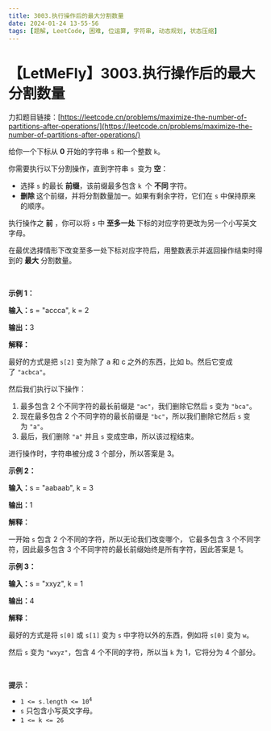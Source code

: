 ```yaml
---
title: 3003.执行操作后的最大分割数量
date: 2024-01-24 13-55-56
tags: [题解, LeetCode, 困难, 位运算, 字符串, 动态规划, 状态压缩]
---
```


# 【LetMeFly】3003.执行操作后的最大分割数量

力扣题目链接：[https://leetcode.cn/problems/maximize-the-number-of-partitions-after-operations/](https://leetcode.cn/problems/maximize-the-number-of-partitions-after-operations/)

<p>给你一个下标从 <strong>0</strong> 开始的字符串&nbsp;<code>s</code>&nbsp;和一个整数&nbsp;<code>k</code>。</p>

<p>你需要执行以下分割操作，直到字符串&nbsp;<code>s&nbsp;</code>变为&nbsp;<strong>空</strong>：</p>

<ul>
	<li>选择&nbsp;<code>s</code>&nbsp;的最长&nbsp;<strong>前缀</strong>，该前缀最多包含&nbsp;<code>k&nbsp;</code>个&nbsp;<strong>不同&nbsp;</strong>字符。</li>
	<li><strong>删除&nbsp;</strong>这个前缀，并将分割数量加一。如果有剩余字符，它们在&nbsp;<code>s</code>&nbsp;中保持原来的顺序。</li>
</ul>

<p>执行操作之 <strong>前</strong> ，你可以将&nbsp;<code>s</code>&nbsp;中&nbsp;<strong>至多一处 </strong>下标的对应字符更改为另一个小写英文字母。</p>

<p>在最优选择情形下改变至多一处下标对应字符后，用整数表示并返回操作结束时得到的 <strong>最大</strong> 分割数量。</p>

<p>&nbsp;</p>

<p><strong class="example">示例 1：</strong></p>

<div class="example-block">
<p><strong>输入：</strong><span class="example-io">s = "accca", k = 2</span></p>

<p><strong>输出：</strong><span class="example-io">3</span></p>

<p><strong>解释：</strong></p>

<p>最好的方式是把&nbsp;<code>s[2]</code>&nbsp;变为除了 a 和 c 之外的东西，比如&nbsp;b。然后它变成了&nbsp;<code>"acbca"</code>。</p>

<p>然后我们执行以下操作：</p>

<ol>
	<li>最多包含 2 个不同字符的最长前缀是 <code>"ac"</code>，我们删除它然后&nbsp;<code>s</code> 变为&nbsp;<code>"bca"</code>。</li>
	<li>现在最多包含 2 个不同字符的最长前缀是&nbsp;<code>"bc"</code>，所以我们删除它然后&nbsp;<code>s</code> 变为&nbsp;<code>"a"</code>。</li>
	<li>最后，我们删除&nbsp;<code>"a"</code>&nbsp;并且&nbsp;<code>s</code>&nbsp;变成空串，所以该过程结束。</li>
</ol>

<p>进行操作时，字符串被分成 3 个部分，所以答案是 3。</p>
</div>

<p><strong class="example">示例 2：</strong></p>

<div class="example-block">
<p><strong>输入：</strong><span class="example-io">s = "aabaab", k = 3</span></p>

<p><strong>输出：</strong><span class="example-io">1</span></p>

<p><strong>解释：</strong></p>

<p>一开始&nbsp;<code>s</code>&nbsp;包含 2 个不同的字符，所以无论我们改变哪个，&nbsp;它最多包含 3 个不同字符，因此最多包含 3 个不同字符的最长前缀始终是所有字符，因此答案是 1。</p>
</div>

<p><strong class="example">示例 3：</strong></p>

<div class="example-block">
<p><strong>输入：</strong><span class="example-io">s = "xxyz", k = 1</span></p>

<p><span class="example-io"><b>输出：</b>4</span></p>

<p><strong>解释：</strong></p>

<p>最好的方式是将&nbsp;<code>s[0]</code>&nbsp;或&nbsp;<code>s[1]</code>&nbsp;变为&nbsp;<code>s</code>&nbsp;中字符以外的东西，例如将&nbsp;<code>s[0]</code>&nbsp;变为&nbsp;<code>w</code>。</p>

<p>然后&nbsp;<code>s</code>&nbsp;变为&nbsp;<code>"wxyz"</code>，包含 4 个不同的字符，所以当&nbsp;<code>k</code>&nbsp;为 1，它将分为 4 个部分。</p>
</div>

<p>&nbsp;</p>

<p><strong>提示：</strong></p>

<ul>
	<li><code>1 &lt;= s.length &lt;= 10<sup>4</sup></code></li>
	<li><code>s</code>&nbsp;只包含小写英文字母。</li>
	<li><code>1 &lt;= k &lt;= 26</code></li>
</ul>


    